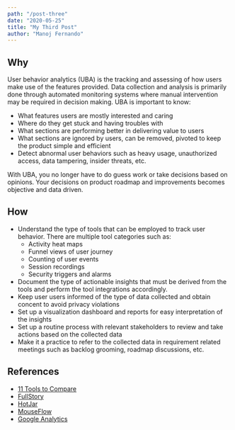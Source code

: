 ```yaml
---
path: "/post-three"
date: "2020-05-25"
title: "My Third Post"
author: "Manoj Fernando"
---
```


## Why
User behavior analytics (UBA) is the tracking and assessing of how users make use of the features provided. Data collection and analysis is primarily done through automated monitoring systems where manual intervention may be required in decision making. UBA is important to know:
  - What features users are mostly interested and caring
  - Where do they get stuck and having troubles with
  - What sections are performing better in delivering value to users
  - What sections are ignored by users, can be removed, pivoted to keep the product simple and efficient
  - Detect abnormal user behaviors such as heavy usage, unauthorized access, data tampering, insider threats, etc.

With UBA, you no longer have to do guess work or take decisions based on opinions. Your decisions on product roadmap and improvements becomes objective and data driven.

## How
- Understand the type of tools that can be employed to track user behavior. There are multiple tool categories such as:
  - Activity heat maps
  - Funnel views of user journey
  - Counting of user events
  - Session recordings
  - Security triggers and alarms
- Document the type of actionable insights that must be derived from the tools and perform the tool integrations accordingly.
- Keep user users informed of the type of data collected and obtain concent to avoid privacy violations
- Set up a visualization dashboard and reports for easy interpretation of the insights
- Set up a routine process with relevant stakeholders to review and take actions based on the collected data
- Make it a practice to refer to the collected data in requirement related meetings such as backlog grooming, roadmap discussions, etc.

## References
 - [11 Tools to Compare](https://mopinion.com/11-visitor-recording-and-session-replay-tools-an-overview/)
 - [FullStory](https://www.fullstory.com/)
 - [HotJar](https://www.hotjar.com/)
 - [MouseFlow](https://mouseflow.com/)
 - [Google Analytics](https://analytics.google.com/analytics/web/)

